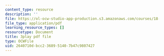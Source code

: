 ```yaml
---
content_type: resource
description: ''
file: https://ol-ocw-studio-app-production.s3.amazonaws.com/courses/18-06sc-linear-algebra-fall-2011/2640710dbcc2368951407b47c9807427_23LLB9mNJvc.pdf
file_type: application/pdf
learning_resource_types: []
resourcetype: Document
title: 3play pdf file
type: OCWFile
uid: 2640710d-bcc2-3689-5140-7b47c9807427
---
```

